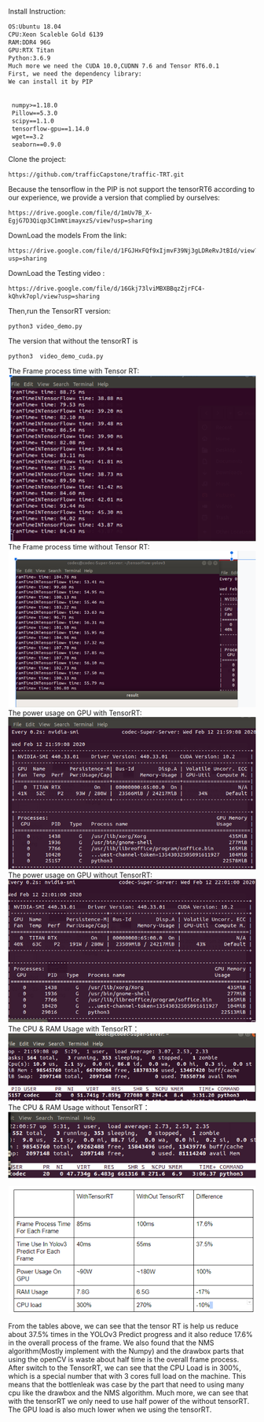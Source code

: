 Install Instruction:
```bashrc
OS:Ubuntu 18.04
CPU:Xeon Scaleble Gold 6139
RAM:DDR4 96G
GPU:RTX Titan
Python:3.6.9
Much more we need the CUDA 10.0,CUDNN 7.6 and Tensor RT6.0.1
First, we need the dependency library:
We can install it by PIP


 numpy>=1.18.0
 Pillow==5.3.0
 scipy==1.1.0
 tensorflow-gpu==1.14.0
 wget==3.2
 seaborn==0.9.0
```
Clone the project:
```bashrc
https://github.com/trafficCapstone/traffic-TRT.git
```
Because the tensorflow in the PIP is not support the tensorRT6 according to our experience, we provide a version that complied by ourselves:
```bashrc
https://drive.google.com/file/d/1mUv7B_X-EgjG7D3Qiqp3C1mNtimayxzS/view?usp=sharing
```
DownLoad the models From the link:
```bashrc
https://drive.google.com/file/d/1FGJHxFQf9xIjmvF39Nj3gLDReRvJtBId/view?usp=sharing
```
DownLoad the Testing video :
```bashrc
https://drive.google.com/file/d/16Gkj73lviMBXBBqzZjrFC4-kQhvk7opl/view?usp=sharing
```
Then,run the TensorRT version:
```bashrc
python3 video_demo.py 
```
The version that without the tensorRT is
```bashrc
python3  video_demo_cuda.py
```
The Frame process time with Tensor RT:
![image](https://github.com/trafficCapstone/traffic-TRT/blob/master/Wiki/40MS.PNG)
The Frame process time without Tensor RT:
![image](https://github.com/trafficCapstone/traffic-TRT/blob/master/Wiki/55ms.PNG)
The power usage on GPU with TensorRT:
![image](https://github.com/trafficCapstone/traffic-TRT/blob/master/Wiki/93w.PNG)
The power usage on GPU without TensorRT:
![image](https://github.com/trafficCapstone/traffic-TRT/blob/master/Wiki/191w.PNG)
The CPU & RAM Usage with TensorRT：
![image](https://github.com/trafficCapstone/traffic-TRT/blob/master/Wiki/93w-300cpu.PNG)
The CPU & RAM Usage without TensorRT：
![image](https://github.com/trafficCapstone/traffic-TRT/blob/master/Wiki/271-cpu.PNG)

![image](https://github.com/trafficCapstone/traffic-TRT/blob/master/Wiki/Table.PNG)

From the tables above, we can see that the tensor RT is help us reduce about 37.5% times in the YOLOv3 Predict progress and it also reduce 17.6% in the overall process of the frame.
We also found that the NMS algorithm(Mostly implement with the Numpy) and the drawbox parts that using the openCV is waste about half time is the overall frame process. After switch to the TensorRT, we can see that the CPU Load is in 300%, which is a special number that with 3 cores full load on the machine. This means that the bottlenleak was case by the part that need to using many cpu like the drawbox and the NMS algorithm. Much more, we can see that with the tensorRT we only need to use half power of the without tensorRT. The GPU load is also much lower when we using the tensorRT.

